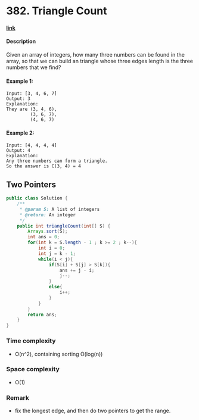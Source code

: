 # 382. Triangle Count

#### [link](https://leetcode.com/problems/XXX/description/)

#### Description
Given an array of integers, how many three numbers can be found in the array, so that we can build an triangle whose three edges length is the three numbers that we find?

#### Example 1:
```
Input: [3, 4, 6, 7]
Output: 3
Explanation:
They are (3, 4, 6), 
         (3, 6, 7),
         (4, 6, 7)

```
#### Example 2:
```
Input: [4, 4, 4, 4]
Output: 4
Explanation:
Any three numbers can form a triangle. 
So the answer is C(3, 4) = 4
```

## Two Pointers
```java
public class Solution {
    /**
     * @param S: A list of integers
     * @return: An integer
     */
    public int triangleCount(int[] S) {
        Arrays.sort(S);
        int ans = 0;
        for(int k = S.length - 1 ; k >= 2 ; k--){
            int i = 0; 
            int j = k - 1;
            while(i < j){
                if(S[i] + S[j] > S[k]){
                    ans += j - i;
                    j--;
                }
                else{
                    i++;
                }
            }
        }
        return ans;
    }
}

```
### Time complexity
* O(n^2), containing sorting O(log(n))
### Space complexity
* O(1)
### Remark
* fix the longest edge, and then do two pointers to get the range.